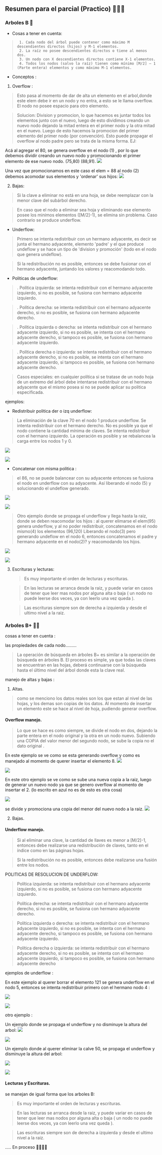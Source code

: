 ## Resumen para el parcial (Practico)  🙇🏻📝

### Arboles B 🌳

 - Cosas a tener en cuenta: 
 >      1. Cada nodo del árbol puede contener como máximo M descendientes directos (hijos) y M-1 elementos.
 >      2. La raíz no posee descendientes directos o tiene al menos dos.
 >      3. Un nodo con X descendientes directos contiene X-1 elementos.
 >      4. Todos los nodos (salvo la raíz) tienen como mínimo [M/2] – 1 (Parte entera) elementos y como máximo M-1 elementos.

 - Conceptos : 

 1. Overflow : 
 > Esto pasa al momento de dar de alta un elemento en el arbol,donde este elem debe ir en un nodo y no entra, a esto se le llama overflow. El nodo no posee espacio para otro elemento.
 
 > Solucion: 
  Division y promocion, lo que hacemos es juntar todos los elementos junto con el nuevo, luego de esto dividimos creando un nuevo nodo dejando la mitad entera en el primer nodo y la otra mitad en el nuevo. Luego de esto hacemos la promocion del primer elemento del primer nodo (por convención). Esto puede propagar el overflow al nodo padre pero se trata de la misma forma. EJ: 

Acá al agregar el 80, se genera overflow en el nodo (1) , por lo que debemos dividir creando un nuevo nodo y promocionando el primer elemento de ese nuevo nodo. (75,80) (88,91).
![](https://github.com/lautibudini/FOD/blob/main/images-readme/Captura%20de%20pantalla%202024-05-14%20215545.png)


Una vez que promocionamos en este caso el elem = 88 al nodo (2) debemos acomodar sus elementos y 'ordenar' sus hijos: 
![](https://github.com/lautibudini/FOD/blob/main/images-readme/Captura%20de%20pantalla%202024-05-14%20215621.png)


2. Bajas: 
> Si la clave a eliminar no está en una hoja, se debe reemplazar con la menor clave del subárbol derecho.

> En caso que el nodo a eliminar sea hoja y eliminando ese elemento posee los minimos elementos ([M/2]-1), se elimina sin problema. Caso contrario se produce underflow.


- Underflow: 
> Primero se intenta redistribuir con un hermano adyacente, es decir se junta el hermano adyacente, elemento 'padre' y el que produce undeflow y se hace un tipo de 'division y promoción' (todo en el nodo que genera undeflow). 

> Si la redistribución no es posible, entonces se debe fusionar con el hermano adyacente, juntando los valores y reacomodando todo. 
- Politicas de underflow:
 > . Política izquierda: se intenta redistribuir con el hermano adyacente izquierdo, si no es posible, se fusiona con hermano adyacente izquierdo.
 
 >. Política derecha: se intenta redistribuir con el hermano adyacente derecho, si no es posible, se fusiona con hermano adyacente derecho.
 
 > . Política izquierda o derecha: se intenta redistribuir con el hermano adyacente izquierdo, si no es posible,  se intenta con el hermano adyacente derecho, si tampoco es posible, se fusiona con hermano adyacente izquierdo.

 >. Política derecha o izquierda: se intenta redistribuir con el hermano adyacente derecho, si no es posible,  se intenta con el hermano adyacente izquierdo, si tampoco es posible, se fusiona con hermano adyacente derecho.

> Casos especiales: en cualquier política si se tratase de un nodo hoja de un extremo del árbol debe intentarse redistribuir con el hermano adyacente que el mismo posea si no se puede aplicar su politica especificada.




ejemplos: 
- Redistribuir politica der o izq underflow: 

> La eliminación de la clave 70 en el nodo 1 produce underflow.
Se intenta redistribuir con el hermano derecho. No es posible ya que el nodo contiene la cantidad mínima de claves. 
Se intenta redistribuir con el hermano izquierdo. La operación es posible y se rebalancea la carga entre los nodos 1 y 0.

![](https://github.com/lautibudini/FOD/blob/main/images-readme/Captura%20de%20pantalla%202024-05-14%20224859.png)

![](https://github.com/lautibudini/FOD/blob/main/images-readme/Captura%20de%20pantalla%202024-05-14%20224912.png)

-  Concatenar con misma politica : 
> el 86, no se puede balancear con su adyacente entonces se fusiona el nodo en underflow con su adyacente. Así liberando el nodo (5) y solucionando el undeflow generado.

![](https://github.com/lautibudini/FOD/blob/main/images-readme/Captura%20de%20pantalla%202024-05-14%20225416.png)

![](https://github.com/lautibudini/FOD/blob/main/images-readme/Captura%20de%20pantalla%202024-05-14%20225436.png)

> Otro ejemplo donde se propaga el underflow y llega hasta la raiz, donde se deben reacomodar los hijos : 
> al querer elimarse el elem(95) genera underflow, y al no poder redistribuir, concatenamos en el nodo mismo(4) los elementos (96,120) Liberando el nodo(3) pero generando undeflow en el nodo 6, entonces concatenamos el padre y hermano adyacente en el nodo(2)? y reacomodando los hijos.

![](https://github.com/lautibudini/FOD/blob/main/images-readme/Captura%20de%20pantalla%202024-05-14%20225520.png)

![](https://github.com/lautibudini/FOD/blob/main/images-readme/Captura%20de%20pantalla%202024-05-14%20225534.png)

3. Escrituras y lecturas:
   > Es muy importante el orden de lecturas y escrituras.

   > En las lecturas se arranca desde la raiz, y puede variar en casos de tener que leer mas nodos por alguna alta o baja ( un nodo no puede leerse dos veces, ya con leerlo una vez queda ).

   > Las escrituras siempre son de derecha a izquierda y desde el ultimo nivel a la raiz. 



### Arboles B+ 🌳➕

cosas a tener en cuenta : 

las propiedades de cada nodo.........

> La operación de búsqueda en árboles B+ es similar a la operación de búsqueda en árboles B. El proceso es simple, ya que todas las claves se encuentran en las hojas, deberá continuarse con la búsqueda hasta el último nivel del árbol donde esta la clave real.

manejo de altas y bajas :

1. Altas.

> como se menciono los datos reales son los que estan al nivel de las hojas, y los demas son copias de los datos. Al momento de insertar un elemento este se hace al nivel de hoja, pudiendo generar overflow.

#### Overflow manejo.

> Lo que se hace es como siempre, se divide el nodo en dos, dejando la parte entera en el nodo original y la otra en un nodo nuevo. Subiendo una COPIA del valor menor del segundo nodo, se sube la copia no el dato original .

En este ejemplo se ve como se esta generando overflow y como es manejado al momento de querer insertar el elemento 8.
![](https://github.com/lautibudini/FOD/blob/main/images-readme/Captura%20de%20pantalla%202024-05-20%20120221.png)

![](https://github.com/lautibudini/FOD/blob/main/images-readme/Captura%20de%20pantalla%202024-05-20%20120238.png)


En este otro ejemplo se ve como se sube una nueva copia a la raiz, luego de generar un nuevo nodo ya que se genero overflow al momento de insertar el 2. (lo escrito en azul no es de esto es otra cosa)

![](https://github.com/lautibudini/FOD/blob/main/images-readme/Captura%20de%20pantalla%202024-05-20%20120306.png)


se divide y promociona una copia del menor del nuevo nodo a la raiz.
![](https://github.com/lautibudini/FOD/blob/main/images-readme/Captura%20de%20pantalla%202024-05-20%20120316.png)

2. Bajas.

#### Underflow manejo.

> Si al eliminar una clave, la cantidad de llaves es menor a [M/2]-1, entonces debe realizarse una redistribución de claves, tanto en el índice como en las páginas hojas.

> Si la redistribución no es posible, entonces debe realizarse una fusión entre los nodos.

POLITICAS DE RESOLUCION DE UNDERFLOW: 

>Política izquierda: se intenta redistribuir con el hermano adyacente izquierdo, si no es posible, se fusiona con hermano adyacente izquierdo.

>Política derecha: se intenta redistribuir con el hermano adyacente derecho, si no es posible, se fusiona con hermano adyacente derecho.

>Política izquierda o derecha: se intenta redistribuir con el hermano adyacente izquierdo, si no es posible,  se intenta con el hermano adyacente derecho, si tampoco es posible, se fusiona con hermano adyacente izquierdo.

>Política derecha o izquierda: se intenta redistribuir con el hermano adyacente derecho, si no es posible,  se intenta con el hermano adyacente izquierdo, si tampoco es posible, se fusiona con hermano adyacente derecho

ejemplos de underflow : 

En este ejemplo al querer borrar el elemento 121 se genera underflow en el nodo 5, entonces se intenta redistribuir primero con el hermano nodo 4 :

![](https://github.com/lautibudini/FOD/blob/main/images-readme/Captura%20de%20pantalla%202024-05-20%20120358.png)

![](https://github.com/lautibudini/FOD/blob/main/images-readme/Captura%20de%20pantalla%202024-05-20%20120412.png)



otro ejemplo : 

Un ejemplo donde se propaga el underflow y  no disminuye la altura del arbol: 
![](https://github.com/lautibudini/FOD/blob/main/images-readme/Captura%20de%20pantalla%202024-05-20%20120420.png)

![](https://github.com/lautibudini/FOD/blob/main/images-readme/Captura%20de%20pantalla%202024-05-20%20120443.png)


Un ejemplo donde al querer eliminar la calve 50, se propaga el underflow y disminuye la altura del arbol: 

![](https://github.com/lautibudini/FOD/blob/main/images-readme/Captura%20de%20pantalla%202024-05-20%20120513.png)

![](https://github.com/lautibudini/FOD/blob/main/images-readme/Captura%20de%20pantalla%202024-05-20%20120520.png)


#### Lecturas y Escrituras.
se manejan de igual forma que los arboles B: 

> Es muy importante el orden de lecturas y escrituras.

> En las lecturas se arranca desde la raiz, y puede variar en casos de tener que leer mas nodos por alguna alta o baja ( un nodo no puede leerse dos veces, ya con leerlo una vez queda ).

> Las escrituras siempre son de derecha a izquierda y desde el ultimo nivel a la raiz. 

 ..... En proceso 🙇🏻🙇🏻




  
